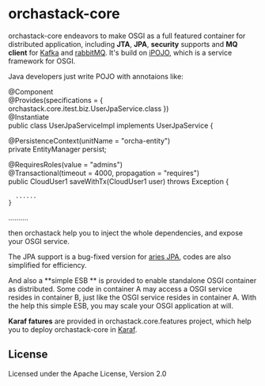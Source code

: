 orchastack-core
======
orchastack-core endeavors to make OSGI as a full featured container for distributed application, 
including **JTA**, **JPA**, **security** supports and **MQ client** for [Kafka](http://kafka.apache.org) and [rabbitMQ](http://www.rabbitmq.com/). 
It's build on [iPOJO](http://felix.apache.org/documentation/subprojects/apache-felix-ipojo.html), which is a service framework for OSGI.

Java developers just write POJO with annotaions like:

   @Component <br/>
   @Provides(specifications = { orchastack.core.itest.biz.UserJpaService.class }) <br/>
   @Instantiate <br/>
   public class UserJpaServiceImpl implements UserJpaService {<br/>

   @PersistenceContext(unitName = "orcha-entity")<br/>
   private EntityManager persist;<br/>

   @RequiresRoles(value = "admins")<br/>
   @Transactional(timeout = 4000, propagation = "requires")<br/>
   public CloudUser1 saveWithTx(CloudUser1 user) throws Exception {<br/>

      ......
    }
   ..........
 
then orchastack help you to inject the whole dependencies, and expose your OSGI service.

The JPA support is a bug-fixed version for [aries JPA](http://aries.apache.org/), codes are also simplified for efficiency.

And also a **simple ESB ** is provided to enable standalone OSGI container as distributed. Some code 
in container A may access a OSGI service resides in container B, just like the OSGI service resides in container A.
With the help this simple ESB, you may scale your OSGI application at will.

**Karaf fatures** are provided in orchastack.core.features project, which help you to deploy orchastack-core in [Karaf](http://karaf.apache.org).


License
-------
Licensed under the Apache License, Version 2.0
